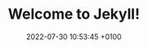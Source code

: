 ---
layout: trainer
title:  "Welcome to Jekyll!"
date:   2022-07-30 10:53:45 +0100
permalink: /trainers/
categories: trainer
---